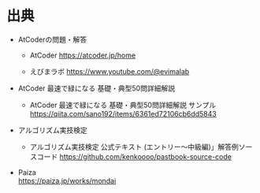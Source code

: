 # 出典

- AtCoderの問題・解答

  - AtCoder
  https://atcoder.jp/home

  - えびまラボ
  https://www.youtube.com/@evimalab


- AtCoder 最速で緑になる 基礎・典型50問詳細解説

  - AtCoder 最速で緑になる 基礎・典型50問詳細解説 サンプル
  https://qiita.com/sano192/items/6361ed72106cb6dd5843

- アルゴリズム実技検定

  - アルゴリズム実技検定 公式テキスト (エントリー～中級編)」解答例ソースコード
    https://github.com/kenkoooo/pastbook-source-code

- Paiza  
  https://paiza.jp/works/mondai 
